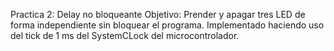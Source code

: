 Practica 2: Delay no bloqueante
Objetivo: Prender y apagar tres LED de forma independiente sin bloquear el programa.
Implementado haciendo uso del tick de 1 ms del SystemCLock del microcontrolador.
